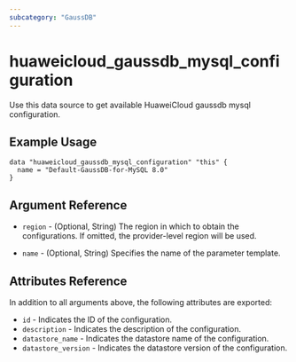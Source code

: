 ```yaml
---
subcategory: "GaussDB"
---
```


# huaweicloud_gaussdb_mysql_configuration

Use this data source to get available HuaweiCloud gaussdb mysql configuration.

## Example Usage

```hcl
data "huaweicloud_gaussdb_mysql_configuration" "this" {
  name = "Default-GaussDB-for-MySQL 8.0"
}
```

## Argument Reference

* `region` - (Optional, String) The region in which to obtain the configurations. If omitted, the provider-level region
  will be used.

* `name` - (Optional, String) Specifies the name of the parameter template.

## Attributes Reference

In addition to all arguments above, the following attributes are exported:

* `id` - Indicates the ID of the configuration.
* `description` - Indicates the description of the configuration.
* `datastore_name` - Indicates the datastore name of the configuration.
* `datastore_version` - Indicates the datastore version of the configuration.
